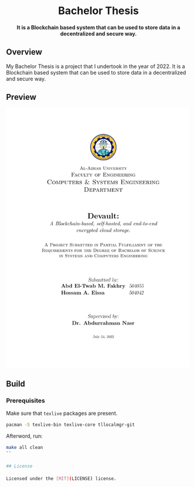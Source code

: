 <h1 align="center">Bachelor Thesis</h1>

<h4 align="center">
	It is a Blockchain based system that can be used to store data in a decentralized and secure way.
</h4>

## Overview

My Bachelor Thesis is a project that I undertook in the year of 2022.
It is a Blockchain based system that can be used to store data in a decentralized and secure way.

## Preview

<img src="./preview-01.png" width="500px" alt="cover" />

## Build

### Prerequisites

Make sure that `texlive` packages are present.

```sh
pacman -S texlive-bin texlive-core tllocalmgr-git
```

Afterword, run:

```sh
make all clean
``

## License

Licensed under the [MIT](LICENSE) license.
